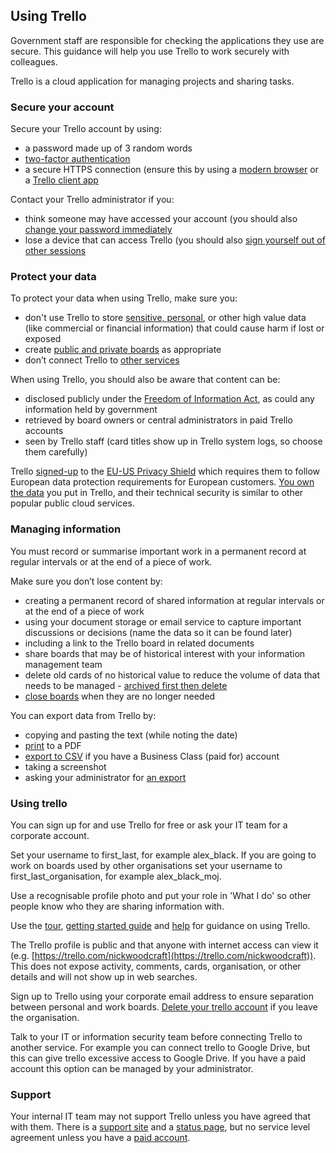 ## Using Trello

Government staff are responsible for checking the applications they use are secure. This guidance will help you use Trello to work securely with colleagues.

Trello is a cloud application for managing projects and sharing tasks.

### Secure your account

Secure your Trello account by using:

* a password made up of 3 random words
* [two-factor authentication](http://help.trello.com/article/993-enabling-two-factor-authentication-for-your-trello-account)
* a secure HTTPS connection (ensure this by using a [modern browser](https://whatbrowser.org/) or a [Trello client app](https://trello.com/platforms)

Contact your Trello administrator if you:

* think someone may have accessed your account (you should also [change your password immediately](https://trello.com/forgot?user=)
* lose a device that can access Trello (you should also [sign yourself out of other sessions](http://help.trello.com/article/766-logging-out-of-trello)

### Protect your data

To protect your data when using Trello, make sure you:

* don't use Trello to store [sensitive, personal](https://ico.org.uk/for-organisations/guide-to-data-protection/key-definitions/), or other high value data (like commercial or financial information) that could cause harm if lost or exposed
* create [public and private boards](http://help.trello.com/article/789-changing-the-visibility-of-a-board-to-public-private-or-team) as appropriate
* don’t connect Trello to [other services](https://trello.com/integrations)

When using Trello, you should also be aware that content can be:

* disclosed publicly under the [Freedom of Information Act](https://ico.org.uk/for-organisations/guide-to-freedom-of-information/what-is-the-foi-act/), as could any information held by government
* retrieved by board owners or central administrators in paid Trello accounts
* seen by Trello staff (card titles show up in Trello system logs, so choose them carefully)

Trello [signed-up](https://www.privacyshield.gov/participant?id=a2zt0000000TOWpAAO) to the [EU-US Privacy Shield](https://www.privacyshield.gov/welcome) which requires them to follow European data protection requirements for European customers. [You own the data](https://trello.com/privacy) you put in Trello, and their technical security is similar to other popular public cloud services.

### Managing information

You must record or summarise important work in a permanent record at regular intervals or at the end of a piece of work.

Make sure you don’t lose content by:

* creating a permanent record of shared information at regular intervals or at the end of a piece of work
* using your document storage or email service to capture important discussions or decisions (name the data so it can be found later)
* including a link to the Trello board in related documents
* share boards that may be of historical interest with your information management team
* delete old cards of no historical value to reduce the volume of data that needs to be managed - [archived first then delete](http://help.trello.com/customer/portal/articles/935742-archiving-and-deleting-cards)
* [close boards](http://help.trello.com/article/801-deleting-a-board) when they are no longer needed

You can export data from Trello by:

* copying and pasting the text (while noting the date)
* [print](http://help.trello.com/article/812-printing-in-trello) to a PDF
* [export to CSV](http://help.trello.com/article/747-exporting-data-from-trello-1) if you have a Business Class (paid for) account
* taking a screenshot
* asking your administrator for [an export](http://help.trello.com/article/747-exporting-data-from-trello-1)

### Using trello

You can sign up for and use Trello for free or ask your IT team for a corporate account.

Set your username to first_last, for example alex_black.  If you are going to work on boards used by other organisations set your username to first_last_organisation, for example alex_black_moj.

Use a recognisable profile photo and put your role in 'What I do' so other people know who they are sharing information with.

Use the [tour](https://trello.com/tour), [getting started guide](https://trello.com/guide) and [help](http://help.trello.com/) for guidance on using Trello.

The Trello profile is public and that anyone with internet access can view it (e.g. [https://trello.com/nickwoodcraft](https://trello.com/nickwoodcraft)).  This does not expose activity, comments, cards, organisation, or other details and will not show up in web searches.

Sign up to Trello using your corporate email address to ensure separation between personal and work boards. [Delete your trello account](http://help.trello.com/article/749-deleting-your-trello-account) if you leave the organisation.

Talk to your IT or information security team before connecting Trello to another service.  For example you can connect trello to Google Drive, but this can give trello excessive access to Google Drive. If you have a paid account this option can be managed by your administrator.

### Support

Your internal IT team may not support Trello unless you have agreed that with them.  There is a [support site](http://help.trello.com/) and a [status page](http://www.trellostatus.com/), but no service level agreement unless you have a [paid account](https://trello.com/pricing).
